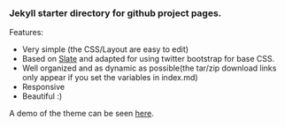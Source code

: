 ### Jekyll starter directory for github project pages.

Features:

- Very simple (the CSS/Layout are easy to edit)
- Based on [Slate](https://github.com/jsncostello/slate) and adapted for
  using twitter bootstrap for base CSS.
- Well organized and as dynamic as possible(the tar/zip download links only
  appear if you set the variables in index.md)
- Responsive
- Beautiful :)

A demo of the theme can be seen [here](http://tarruda.github.com/bootstrap-datetimepicker/).
